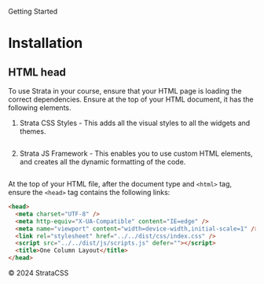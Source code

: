 <p class="section-text">Getting Started</p>

# Installation

## HTML head

To use Strata in your course, ensure that your HTML page is loading the correct dependencies. Ensure at the top of your HTML document, it has the following elements.

1. Strata CSS Styles - This adds all the visual styles to all the widgets and themes.

```html

```

2. Strata JS Framework - This enables you to use custom HTML elements, and creates all the dynamic formatting of the code.

```html

```

At the top of your HTML file, after the document type and `<html>` tag, ensure the `<head>` tag contains the following links:

```html
<head>
  <meta charset="UTF-8" />
  <meta http-equiv="X-UA-Compatible" content="IE=edge" />
  <meta name="viewport" content="width=device-width,initial-scale=1" />
  <link rel="stylesheet" href="../../dist/css/index.css" />
  <script src="../../dist/js/scripts.js" defer=""></script>
  <title>One Column Layout</title>
</head>
```

  <div class="footer">
    <p>&copy; 2024 StrataCSS</p>
  </div>
